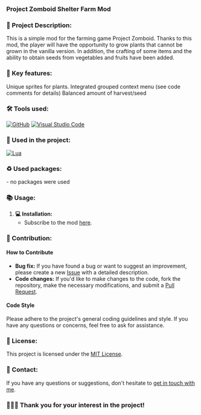 ### Project Zomboid Shelter Farm Mod


### 💫 Project Description:
This is a simple mod for the farming game Project Zomboid. Thanks to this mod, the player will have the opportunity to grow plants that cannot be grown in the vanilla version. In addition, the crafting of some items and the ability to obtain seeds from vegetables and fruits have been added.

### 🚀 Key features:
Unique sprites for plants.
Integrated grouped context menu (see code comments for details)
Balanced amount of harvest/seed

### 🛠 Tools used:
[![GitHub](https://img.shields.io/badge/github-000.svg?&style=for-the-badge&logo=github&logoColor=fff)](https://github.com/)
[![Visual Studio Code](https://img.shields.io/badge/vs%20code-007ACC.svg?&style=for-the-badge&logo=visual-studio-code&logoColor=fff)](https://code.visualstudio.com/)


### 🏴 Used in the project:
[![Lua](https://img.shields.io/badge/lua-00F.svg?&style=for-the-badge&logo=lua&logoColor=00F)](https://www.lua.org/)


### ♻ Used packages:
<p>- no packages were used</p>

### 📚 Usage:

1. **💻 Installation:**
   - Subscribe to the mod [here](https://steamcommunity.com/sharedfiles/filedetails/?id=3050914195).

### 🤝 Contribution:

#### How to Contribute

- **Bug fix:** If you have found a bug or want to suggest an improvement, please create a new [Issue](https://github.com/blackrainbowtest/PZ_SHF/issues) with a detailed description.
- **Code changes:** If you'd like to make changes to the code, fork the repository, make the necessary modifications, and submit a [Pull Request](https://github.com/blackrainbowtest/PZ_SHF/pulls).

#### Code Style
Please adhere to the project's general coding guidelines and style. If you have any questions or concerns, feel free to ask for assistance.

### 📝 License:
This project is licensed under the [MIT License](https://github.com/blackrainbowtest/StationProject2_aram_arakelyan/blob/main/LICENSE).

### 📧 Contact:
If you have any questions or suggestions, don't hesitate to [get in touch with me](https://github.com/blackrainbowtest).


### 💖💙🧡 Thank you for your interest in the project!
